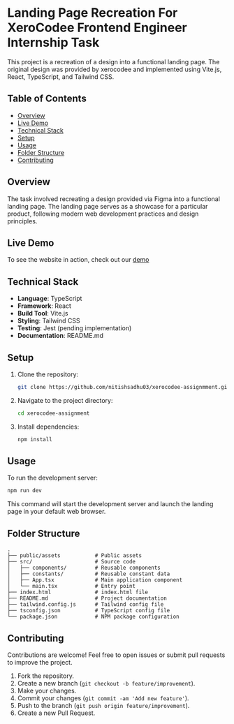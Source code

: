 # Landing Page Recreation For XeroCodee Frontend Engineer Internship Task

This project is a recreation of a design into a functional landing page. The original design was provided by xerocodee and implemented using Vite.js, React, TypeScript, and Tailwind CSS.

## Table of Contents

- [Overview](#overview)
- [Live Demo](#live-demo)
- [Technical Stack](#technical-stack)
- [Setup](#setup)
- [Usage](#usage)
- [Folder Structure](#folder-structure)
- [Contributing](#contributing)

## Overview

The task involved recreating a design provided via Figma into a functional landing page. The landing page serves as a showcase for a particular product, following modern web development practices and design principles.

## Live Demo

To see the website in action, check out our [demo](https://xerocodee-assignment-nine.vercel.app/)

## Technical Stack

- **Language**: TypeScript
- **Framework**: React
- **Build Tool**: Vite.js
- **Styling**: Tailwind CSS
- **Testing**: Jest (pending implementation)
- **Documentation**: README.md

## Setup

1. Clone the repository:
   ```bash
   git clone https://github.com/nitishsadhu03/xerocodee-assignmment.git
   ```

2. Navigate to the project directory:
   ```bash
   cd xerocodee-assignment
   ```

3. Install dependencies:
   ```bash
   npm install
   ```

## Usage

To run the development server:

```bash
npm run dev
```

This command will start the development server and launch the landing page in your default web browser.

## Folder Structure

```
.
├── public/assets           # Public assets
├── src/                    # Source code
│   ├── components/         # Reusable components
│   ├── constants/          # Reusable constant data
│   ├── App.tsx             # Main application component
│   └── main.tsx            # Entry point
├── index.html              # index.html file
├── README.md               # Project documentation
├── tailwind.config.js      # Tailwind config file
├── tsconfig.json           # TypeScript config file
└── package.json            # NPM package configuration
```



## Contributing

Contributions are welcome! Feel free to open issues or submit pull requests to improve the project.

1. Fork the repository.
2. Create a new branch (`git checkout -b feature/improvement`).
3. Make your changes.
4. Commit your changes (`git commit -am 'Add new feature'`).
5. Push to the branch (`git push origin feature/improvement`).
6. Create a new Pull Request.
